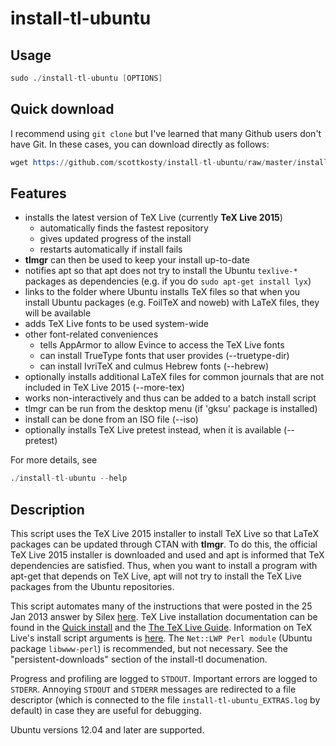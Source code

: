 # install-tl-ubuntu

## Usage

```s
sudo ./install-tl-ubuntu [OPTIONS]
```

## Quick download

I recommend using `git clone` but I've learned that many Github users don't have
Git. In these cases, you can download directly as follows:

```s
wget https://github.com/scottkosty/install-tl-ubuntu/raw/master/install-tl-ubuntu && chmod +x ./install-tl-ubuntu
```

## Features

- installs the latest version of TeX Live (currently **TeX Live 2015**)
  - automatically finds the fastest repository
  - gives updated progress of the install
  - restarts automatically if install fails
- **tlmgr** can then be used to keep your install up-to-date
- notifies apt so that apt does not try to install the Ubuntu `texlive-*` packages as dependencies (e.g. if you do `sudo apt-get install lyx`)
- links to the folder where Ubuntu installs TeX files so that when you install Ubuntu packages (e.g. FoilTeX and noweb) with LaTeX files, they will be available
- adds TeX Live fonts to be used system-wide
- other font-related conveniences
  - tells AppArmor to allow Evince to access the TeX Live fonts
  - can install TrueType fonts that user provides (--truetype-dir)
  - can install IvriTeX and culmus Hebrew fonts (--hebrew)
- optionally installs additional LaTeX files for common journals that are not included in TeX Live 2015 (--more-tex)
- works non-interactively and thus can be added to a batch install script
- tlmgr can be run from the desktop menu (if 'gksu' package is installed)
- install can be done from an ISO file (--iso)
- optionally installs TeX Live pretest instead, when it is available (--pretest)

For more details, see
```s
./install-tl-ubuntu --help
```

## Description

This script uses the TeX Live 2015 installer to install TeX Live so that LaTeX packages can be updated through CTAN with **tlmgr**. To do this, the official TeX Live 2015 installer is downloaded and used and apt is informed that TeX dependencies are satisfied. Thus, when you want to install a program with apt-get that depends on TeX Live, apt will not try to install the TeX Live packages from the Ubuntu repositories.

This script automates many of the instructions that were posted in the 25 Jan 2013 answer by Silex [here](http://tex.stackexchange.com/questions/1092/how-to-install-vanilla-texlive-on-debian-or-ubuntu). TeX Live installation documentation can be found in the [Quick install](http://www.tug.org/texlive/quickinstall.html) and the [The TeX Live Guide](http://www.tug.org/texlive/doc/texlive-en/texlive-en.html#installation). Information on TeX Live's install script arguments is [here](http://www.tug.org/texlive/doc/install-tl.html). The `Net::LWP Perl module` (Ubuntu package `libwww-perl`) is recommended, but not necessary. See the "persistent-downloads" section of the install-tl documenation.

Progress and profiling are logged to `STDOUT`. Important errors are logged to `STDERR`. Annoying `STDOUT` and `STDERR` messages are redirected to a file descriptor (which is connected to the file `install-tl-ubuntu_EXTRAS.log` by default) in case they are useful for debugging.

Ubuntu versions 12.04 and later are supported.
